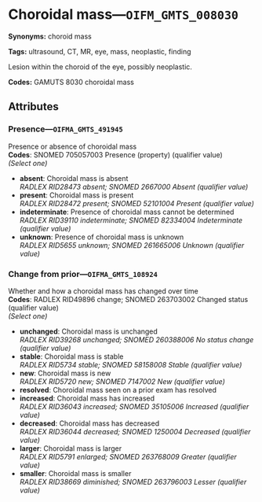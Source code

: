 # Choroidal mass—`OIFM_GMTS_008030`

**Synonyms:** choroid mass

**Tags:** ultrasound, CT, MR, eye, mass, neoplastic, finding

Lesion within the choroid of the eye, possibly neoplastic.

**Codes:** GAMUTS 8030 choroidal mass

## Attributes

### Presence—`OIFMA_GMTS_491945`

Presence or absence of choroidal mass  
**Codes**: SNOMED 705057003 Presence (property) (qualifier value)  
*(Select one)*

- **absent**: Choroidal mass is absent  
_RADLEX RID28473 absent; SNOMED 2667000 Absent (qualifier value)_
- **present**: Choroidal mass is present  
_RADLEX RID28472 present; SNOMED 52101004 Present (qualifier value)_
- **indeterminate**: Presence of choroidal mass cannot be determined  
_RADLEX RID39110 indeterminate; SNOMED 82334004 Indeterminate (qualifier value)_
- **unknown**: Presence of choroidal mass is unknown  
_RADLEX RID5655 unknown; SNOMED 261665006 Unknown (qualifier value)_

### Change from prior—`OIFMA_GMTS_108924`

Whether and how a choroidal mass has changed over time  
**Codes**: RADLEX RID49896 change; SNOMED 263703002 Changed status (qualifier value)  
*(Select one)*

- **unchanged**: Choroidal mass is unchanged  
_RADLEX RID39268 unchanged; SNOMED 260388006 No status change (qualifier value)_
- **stable**: Choroidal mass is stable  
_RADLEX RID5734 stable; SNOMED 58158008 Stable (qualifier value)_
- **new**: Choroidal mass is new  
_RADLEX RID5720 new; SNOMED 7147002 New (qualifier value)_
- **resolved**: Choroidal mass seen on a prior exam has resolved  
- **increased**: Choroidal mass has increased  
_RADLEX RID36043 increased; SNOMED 35105006 Increased (qualifier value)_
- **decreased**: Choroidal mass has decreased  
_RADLEX RID36044 decreased; SNOMED 1250004 Decreased (qualifier value)_
- **larger**: Choroidal mass is larger  
_RADLEX RID5791 enlarged; SNOMED 263768009 Greater (qualifier value)_
- **smaller**: Choroidal mass is smaller  
_RADLEX RID38669 diminished; SNOMED 263796003 Lesser (qualifier value)_